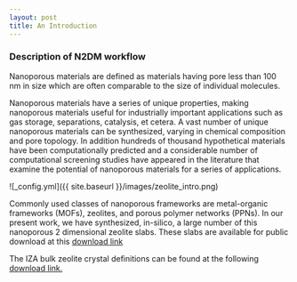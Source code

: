 ```yaml
---
layout: post
title: An Introduction
---
```


### Description of N2DM workflow

Nanoporous materials are defined as materials having pore
less than 100 nm in size which are often comparable to the size of individual molecules.

Nanoporous materials have a series of unique properties, making nanoporous materials useful for industrially important applications such as gas storage, separations, catalysis, et cetera. A vast number of unique nanoporous materials can be synthesized, varying in chemical composition and pore topology. In addition hundreds of thousand hypothetical materials have been computationally predicted and a considerable number of computational screening studies have appeared in the literature that examine the potential of nanoporous materials for a series of applications.

![_config.yml]({{ site.baseurl }}/images/zeolite_intro.png)

Commonly used classes of nanoporous frameworks are metal-organic frameworks (MOFs), zeolites, and porous polymer networks (PPNs). In our present work, we have synthesized, in-silico, a large number of
this nanoporous 2 dimensional zeolite slabs. These slabs are available for public download at this [download link](https://www.dropbox.com/s/34919kms1qii04n/Slabs.zip?dl=1)

The IZA bulk zeolite crystal definitions can be found at the following
[download link.](https://www.dropbox.com/s/p8y13941lvcnux4/slabs.tar?dl=1)
